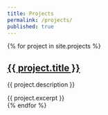 ```yaml
---
title: Projects
permalink: /projects/
published: true
---
```


{% for project in site.projects %}
  <h2>
    <a href="{{ project.url }}">
      {{ project.title }}
      </a>
  </h2>
   <p>{{ project.description }}</p>
  <div class="entry">
        {{ project.excerpt }}
      </div>
{% endfor %}
